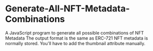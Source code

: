 # Generate-All-NFT-Metadata-Combinations
A JavaScript program to generate all possible combinations of NFT Metadata
The output format is the same as ERC-721 NFT metadata is normally stored. You'll have to add the thumbnail attribute manually.
